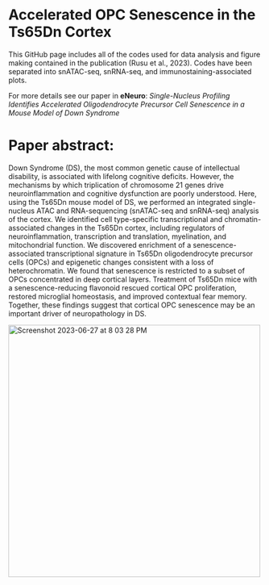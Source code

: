 # Accelerated OPC Senescence in the Ts65Dn Cortex
This GitHub page includes all of the codes used for data analysis and figure making contained in the publication (Rusu et al., 2023).
Codes have been separated into snATAC-seq, snRNA-seq, and immunostaining-associated plots.

For more details see our paper in **eNeuro**:
*Single-Nucleus Profiling Identifies Accelerated Oligodendrocyte Precursor Cell Senescence in a Mouse Model of Down Syndrome*

# Paper abstract:
Down Syndrome (DS), the most common genetic cause of intellectual disability, is associated with lifelong cognitive deficits. However, the mechanisms by which triplication of chromosome 21 genes drive neuroinflammation and cognitive dysfunction are poorly understood. Here, using the Ts65Dn mouse model of DS, we performed an integrated single-nucleus ATAC and RNA-sequencing (snATAC-seq and snRNA-seq) analysis of the cortex. We identified cell type-specific transcriptional and chromatin-associated changes in the Ts65Dn cortex, including regulators of neuroinflammation, transcription and translation, myelination, and mitochondrial function. We discovered enrichment of a senescence-associated transcriptional signature in Ts65Dn oligodendrocyte precursor cells (OPCs) and epigenetic changes consistent with a loss of heterochromatin. We found that senescence is restricted to a subset of OPCs concentrated in deep cortical layers. Treatment of Ts65Dn mice with a senescence-reducing flavonoid rescued cortical OPC proliferation, restored microglial homeostasis, and improved contextual fear memory. Together, these findings suggest that cortical OPC senescence may be an important driver of neuropathology in DS.


<img width="500" alt="Screenshot 2023-06-27 at 8 03 28 PM" src="https://github.com/bianca-rusu/Accelerated-OPC-Senescence-in-the-Ts65Dn-Cortex/assets/137923312/187eccb1-9b74-4738-99bb-bdec418c5e0b">
